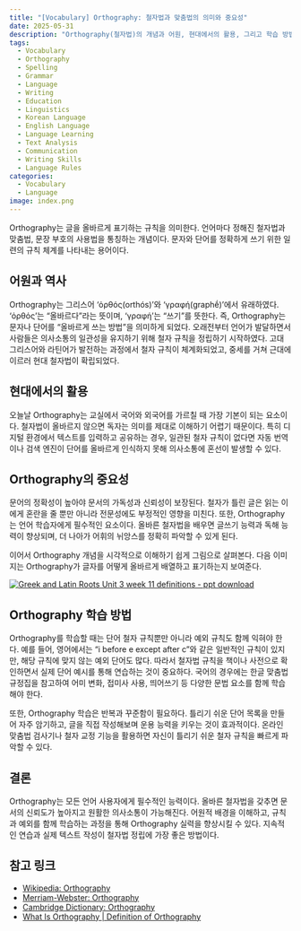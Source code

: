 ```yaml
---
title: "[Vocabulary] Orthography: 철자법과 맞춤법의 의미와 중요성"
date: 2025-05-31
description: "Orthography(철자법)의 개념과 어원, 현대에서의 활용, 그리고 학습 방법에 대해 설명하는 글이다. 언어의 정확한 표기 규칙과 그 중요성을 다루며, 철자법 학습을 위한 실용적인 방법을 제시한다."
tags:
  - Vocabulary
  - Orthography
  - Spelling
  - Grammar
  - Language
  - Writing
  - Education
  - Linguistics
  - Korean Language
  - English Language
  - Language Learning
  - Text Analysis
  - Communication
  - Writing Skills
  - Language Rules
categories:
  - Vocabulary
  - Language
image: index.png
---
```


Orthography는 글을 올바르게 표기하는 규칙을 의미한다. 언어마다 정해진 철자법과 맞춤법, 문장 부호의 사용법을 통칭하는 개념이다. 문자와 단어를 정확하게 쓰기 위한 일련의 규칙 체계를 나타내는 용어이다.

## 어원과 역사

Orthography는 그리스어 ‘ὀρθός(orthós)’와 ‘γραφή(graphḗ)’에서 유래하였다. ‘ὀρθός’는 “올바르다”라는 뜻이며, ‘γραφή’는 “쓰기”를 뜻한다. 즉, Orthography는 문자나 단어를 “올바르게 쓰는 방법”을 의미하게 되었다. 오래전부터 언어가 발달하면서 사람들은 의사소통의 일관성을 유지하기 위해 철자 규칙을 정립하기 시작하였다. 고대 그리스어와 라틴어가 발전하는 과정에서 철자 규칙이 체계화되었고, 중세를 거쳐 근대에 이르러 현대 철자법이 확립되었다.

## 현대에서의 활용

오늘날 Orthography는 교실에서 국어와 외국어를 가르칠 때 가장 기본이 되는 요소이다. 철자법이 올바르지 않으면 독자는 의미를 제대로 이해하기 어렵기 때문이다. 특히 디지털 환경에서 텍스트를 입력하고 공유하는 경우, 일관된 철자 규칙이 없다면 자동 번역이나 검색 엔진이 단어를 올바르게 인식하지 못해 의사소통에 혼선이 발생할 수 있다.

## Orthography의 중요성

문어의 정확성이 높아야 문서의 가독성과 신뢰성이 보장된다. 철자가 틀린 글은 읽는 이에게 혼란을 줄 뿐만 아니라 전문성에도 부정적인 영향을 미친다. 또한, Orthography는 언어 학습자에게 필수적인 요소이다. 올바른 철자법을 배우면 글쓰기 능력과 독해 능력이 향상되며, 더 나아가 어휘의 뉘앙스를 정확히 파악할 수 있게 된다.

이어서 Orthography 개념을 시각적으로 이해하기 쉽게 그림으로 살펴본다.
다음 이미지는 Orthography가 글자를 어떻게 올바르게 배열하고 표기하는지 보여준다.

[![Greek and Latin Roots Unit 3 week 11 definitions - ppt download](https://tse3.mm.bing.net/th?id=OIP.-phGzyxLl7tNInqxiESPgAHaEK\&pid=Api)](https://slideplayer.com/slide/15315598/)

## Orthography 학습 방법

Orthography를 학습할 때는 단어 철자 규칙뿐만 아니라 예외 규칙도 함께 익혀야 한다. 예를 들어, 영어에서는 “i before e except after c”와 같은 일반적인 규칙이 있지만, 해당 규칙에 맞지 않는 예외 단어도 많다. 따라서 철자법 규칙을 책이나 사전으로 확인하면서 실제 단어 예시를 통해 연습하는 것이 중요하다. 국어의 경우에는 한글 맞춤법 규정집을 참고하여 어미 변화, 접미사 사용, 띄어쓰기 등 다양한 문법 요소를 함께 학습해야 한다.

또한, Orthography 학습은 반복과 꾸준함이 필요하다. 틀리기 쉬운 단어 목록을 만들어 자주 암기하고, 글을 직접 작성해보며 운용 능력을 키우는 것이 효과적이다. 온라인 맞춤법 검사기나 철자 교정 기능을 활용하면 자신이 틀리기 쉬운 철자 규칙을 빠르게 파악할 수 있다.

## 결론

Orthography는 모든 언어 사용자에게 필수적인 능력이다. 올바른 철자법을 갖추면 문서의 신뢰도가 높아지고 원활한 의사소통이 가능해진다. 어원적 배경을 이해하고, 규칙과 예외를 함께 학습하는 과정을 통해 Orthography 실력을 향상시킬 수 있다. 지속적인 연습과 실제 텍스트 작성이 철자법 정립에 가장 좋은 방법이다.

## 참고 링크

* [Wikipedia: Orthography](https://en.wikipedia.org/wiki/Orthography)
* [Merriam-Webster: Orthography](https://www.merriam-webster.com/dictionary/orthography)
* [Cambridge Dictionary: Orthography](https://dictionary.cambridge.org/dictionary/english/orthography)
* [What Is Orthography | Definition of Orthography](https://www.worksheetsplanet.com/what-is-orthography/)
